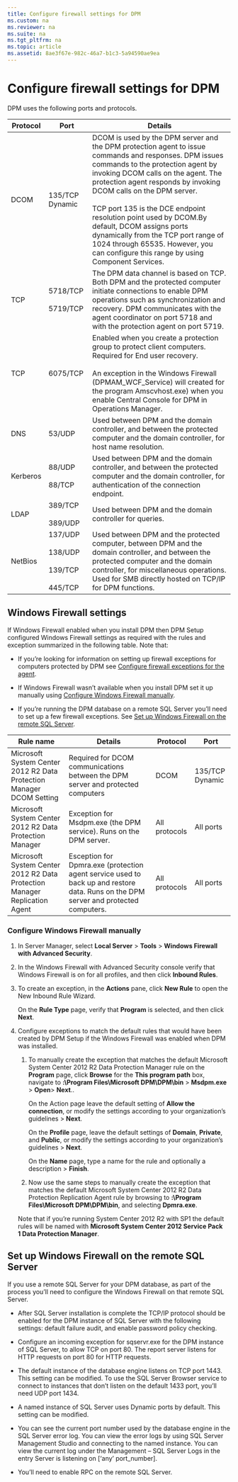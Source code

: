 ```yaml
---
title: Configure firewall settings for DPM
ms.custom: na
ms.reviewer: na
ms.suite: na
ms.tgt_pltfrm: na
ms.topic: article
ms.assetid: 8ae3f67e-982c-46a7-b1c3-5a94590ae9ea
---
```

# Configure firewall settings for DPM
DPM uses the following ports and protocols.

|Protocol|Port|Details|
|------------|--------|-----------|
|DCOM|135\/TCP Dynamic|DCOM is used by the DPM server and the DPM protection agent to issue commands and responses. DPM issues commands to the protection agent by invoking DCOM calls on the agent. The protection agent responds by invoking DCOM calls on the DPM server.<br /><br />TCP port 135 is the DCE endpoint resolution point used by DCOM.By default, DCOM assigns ports dynamically from the TCP port range of 1024 through 65535. However, you can configure this range by using Component Services.|
|TCP|5718\/TCP<br /><br />5719\/TCP|The DPM data channel is based on TCP. Both DPM and the protected computer initiate connections to enable DPM operations such as synchronization and recovery. DPM communicates with the agent coordinator on port 5718 and with the protection agent on port 5719.|
|TCP|6075\/TCP|Enabled when you create a protection group to protect client computers. Required for End user recovery.<br /><br />An exception in the Windows Firewall \(DPMAM\_WCF\_Service\) will created for the program Amscvhost.exe\) when you enable Central Console for DPM in Operations Manager.|
|DNS|53\/UDP|Used between DPM and the domain controller, and between the protected computer and the domain controller, for host name resolution.|
|Kerberos|88\/UDP<br /><br />88\/TCP|Used between DPM and the domain controller, and between the protected computer and the domain controller, for authentication of the connection endpoint.|
|LDAP|389\/TCP<br /><br />389\/UDP|Used between DPM and the domain controller for queries.|
|NetBios|137\/UDP<br /><br />138\/UDP<br /><br />139\/TCP<br /><br />445\/TCP|Used between DPM and the protected computer, between DPM and the domain controller, and between the protected computer and the domain controller, for miscellaneous operations. Used for SMB directly hosted on TCP\/IP for DPM functions.|

## <a name="BKMK_WF"></a>Windows Firewall settings
If Windows Firewall enabled when you install DPM then DPM Setup configured Windows Firewall settings as required with the rules and exception summarized in the following table. Note that:

-   If you’re looking for information on setting up firewall exceptions for computers protected by DPM see [Configure firewall exceptions for the agent](assetId:///f53287d3-bcb5-42cf-bb05-6f8cfed0fec7).

-   If Windows Firewall wasn’t available when you install DPM set it up manually using [Configure Windows Firewall manually](#BKMK_Manual).

-   If you’re running the DPM database on a remote SQL Server you’ll need to set up a few firewall exceptions. See [Set up Windows Firewall on the remote SQL Server](#BKMK_SQL).

|Rule name|Details|Protocol|Port|
|-------------|-----------|------------|--------|
|Microsoft System Center 2012 R2 Data Protection Manager DCOM Setting|Required for DCOM communications between the DPM server and protected computers|DCOM|135\/TCP Dynamic|
|Microsoft System Center 2012 R2 Data Protection Manager|Exception for Msdpm.exe \(the DPM service\). Runs on the DPM server.|All protocols|All ports|
|Microsoft System Center 2012 R2 Data Protection Manager Replication Agent|Esception for Dpmra.exe \(protection agent service used to back up and restore data. Runs on the DPM server and protected computers.|All protocols|All ports|

### <a name="BKMK_Manual"></a>Configure Windows Firewall manually

1.  In Server Manager, select **Local Server** > **Tools** > **Windows Firewall with Advanced Security**.

2.  In the Windows Firewall with Advanced Security console verify that Windows Firewall is on for all profiles, and then click **Inbound Rules**.

3.  To create an exception, in the **Actions** pane, click **New Rule** to open the New Inbound Rule Wizard.

    On the **Rule Type** page, verify that **Program** is selected, and then click **Next**.

4.  Configure exceptions to match the default rules that would have been created by DPM Setup if the Windows Firewall was enabled when DPM was installed.

    1.  To manually create the exception that matches the default Microsoft System Center 2012 R2 Data Protection Manager rule on the **Program** page, click **Browse** for the **This program path** box, navigate to **<system drive letter>:\\Program Files\\Microsoft DPM\\DPM\\bin** > **Msdpm.exe** > **Open**> **Next**..

        On the Action page leave the default setting of **Allow the connection**, or modify the settings according to your organization’s guidelines > **Next**.

        On the **Profile** page, leave the default settings of **Domain**, **Private**, and **Public**, or modify the settings according to your organization’s guidelines > **Next**.

        On the **Name** page, type a name for the rule and optionally a description > **Finish**.

    2.  Now use the same steps to manually create the exception that matches the default Microsoft System Center 2012 R2 Data Protection Replication Agent rule by browsing to **<system drive letter>:\\Program Files\\Microsoft DPM\\DPM\\bin**, and selecting **Dpmra.exe**.

    Note that if you’re running System Center 2012 R2 with SP1 the default rules will be named with **Microsoft System Center 2012 Service Pack 1 Data Protection Manager**.

## <a name="BKMK_SQL"></a>Set up Windows Firewall on the remote SQL Server
If you use a remote SQL Server for your DPM database, as part of the process you’ll need to configure the Windows Firewall on that remote SQL Server.

-   After SQL Server installation is complete the TCP\/IP protocol should be enabled for the DPM instance of SQL Server with the following settings: default failure audit, and enable password policy checking.

-   Configure an incoming exception for sqservr.exe for the DPM instance of SQL Server, to allow TCP on port 80. The report server listens for HTTP requests on port 80 for HTTP requests.

-   The default instance of the database engine listens on TCP port 1443. This setting can be modified. To use the SQL Server Browser service to connect to instances that don’t listen on the default 1433 port, you’ll need UDP port 1434.

-   A named instance of SQL Server uses Dynamic ports by default. This setting can be modified.

-   You can see the current port number used by the database engine in the SQL Server error log. You can view the error logs by using SQL Server Management Studio and connecting to the named instance. You can view the current log under the Management – SQL Server Logs in the entry Server is listening on \[‘any’ <ipv4> port\_number\].

-   You’ll need to enable RPC on the remote SQL Server.


